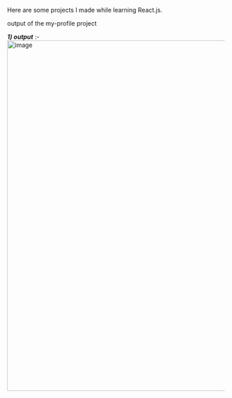 Here are some projects I made while learning React.js. 

output of the my-profile project 

***1) output*** :- 
<img width="1500" height="810" alt="image" src="https://github.com/user-attachments/assets/d9154ef1-414f-4fd7-b347-8bc1fc77bb0c" />
